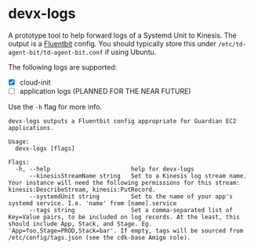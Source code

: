 # devx-logs

A prototype tool to help forward logs of a Systemd Unit to Kinesis. The output
is a [Fluentbit](https://docs.fluentbit.io/manual/) config. You should typically
store this under `/etc/td-agent-bit/td-agent-bit.conf` if using Ubuntu.

The following logs are supported:

* [x] cloud-init
* [ ] application logs (PLANNED FOR THE NEAR FUTURE)

Use the `-h` flag for more info.

```
devx-logs outputs a Fluentbit config appropriate for Guardian EC2 applications.

Usage:
  devx-logs [flags]

Flags:
  -h, --help                       help for devx-logs
      --kinesisStreamName string   Set to a Kinesis log stream name. Your instance will need the following permissions for this stream: kinesis:DescribeStream, kinesis:PutRecord.
      --systemdUnit string         Set to the name of your app's systemd service. I.e. 'name' from [name].service
      --tags string                Set a comma-separated list of Key=Value pairs, to be included on log records. At the least, this should include App, Stack, and Stage. Eg. 'App=foo,Stage=PROD,Stack=bar'. If empty, tags will be sourced from /etc/config/tags.json (see the cdk-base Amigo role).
```



